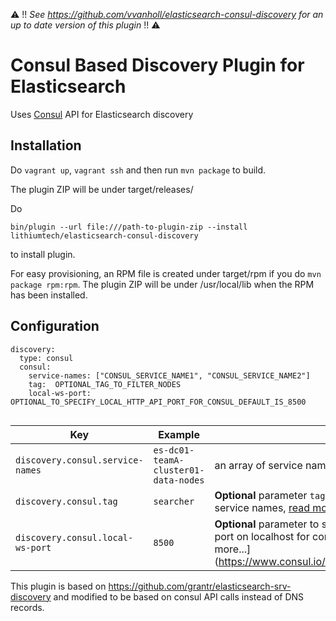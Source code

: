⚠️ !! *See https://github.com/vvanholl/elasticsearch-consul-discovery for an up to date version of this plugin* !! ⚠️ 

Consul Based Discovery Plugin for Elasticsearch
======================================

Uses [Consul](https://consul.io) API for Elasticsearch discovery

## Installation

Do `vagrant up`, `vagrant ssh` and then run `mvn package` to build.

The plugin ZIP will be under target/releases/

Do

```
bin/plugin --url file:///path-to-plugin-zip --install lithiumtech/elasticsearch-consul-discovery
```

to install plugin.

For easy provisioning, an RPM file is created under target/rpm if you do `mvn package rpm:rpm`. The plugin ZIP will be under /usr/local/lib when the RPM has been installed.

## Configuration

```
discovery:
  type: consul
  consul:
    service-names: ["CONSUL_SERVICE_NAME1", "CONSUL_SERVICE_NAME2"]
    tag:  OPTIONAL_TAG_TO_FILTER_NODES
    local-ws-port:  OPTIONAL_TO_SPECIFY_LOCAL_HTTP_API_PORT_FOR_CONSUL_DEFAULT_IS_8500


```


Key|Example|Description
---|---|---
`discovery.consul.service-names`|`es-dc01-teamA-cluster01-data-nodes`| an array of service names those are registered in consul
`discovery.consul.tag`|`searcher`| **Optional** parameter `tag` to filter nodes registered for given service names, [read more..](https://www.consul.io/docs/agent/services.html)
`discovery.consul.local-ws-port`|`8500`|**Optional** parameter to specify the rest web end point's port on localhost for consul. **default** value is `8500` [read more...] (https://www.consul.io/docs/agent/options.html#http_port)


This plugin is based on https://github.com/grantr/elasticsearch-srv-discovery and
modified to be based on consul API calls instead of DNS records.
